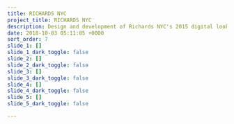 ```yaml
---
title: RICHARDS NYC
project_title: RICHARDS NYC
description: Design and development of Richards NYC's 2015 digital lookbook.
date: 2018-10-03 05:11:05 +0000
sort_order: 7
slide_1: []
slide_1_dark_toggle: false
slide_2: []
slide_2_dark_toggle: false
slide_3: []
slide_3_dark_toggle: false
slide_4: []
slide_4_dark_toggle: false
slide_5: []
slide_5_dark_toggle: false

---
```

